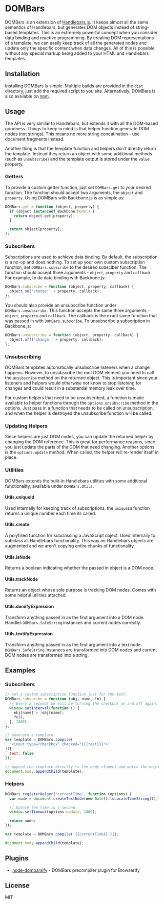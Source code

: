 # DOMBars

DOMBars is an extension of [Handlebars.js](https://github.com/wycats/handlebars.js). It keeps almost all the same semantics of Handlebars, but generates DOM objects instead of string-based templates. This is an extremely powerful concept when you consider data binding and reactive programming. By creating DOM representations of a template, we can easily keep track of all the generated nodes and update only the specific content when data changes. All of this is possible without any special markup being added to your HTML and Handlebars templates.

## Installation

Installing DOMBars is simple. Multiple builds are provided in the `dist` directory, just add the required script to you site. Alternatively, DOMBars is also available on [npm](https://npmjs.org/package/dombars).

## Usage

The API is very similar to Handlebars, but extends it with all the DOM-based goodness. Things to keep in mind is that helper function generate DOM nodes (not strings). This means no more string concatination - use document fragments instead.

Another thing is that the template function and helpers don't directly return the template. Instead they return an object with some additional methods (such as `unsubscribe`) and the template output is stored under the `value` property.

### Getters

To provide a custom getter function, just set `DOMBars.get` to your desired function. The function should accept two arguments, the `object` and `property`. Using DOMBars with Backbone.js is as simple as:

```js
DOMBars.get = function (object, property) {
  if (object instanceof Backbone.Model) {
    return object.get(property);
  }

  return object[property];
};
```

### Subscribers

Subscriptions are used to achieve data binding. By default, the subscription is a no-op and does nothing. To set up your own custom subscription function, set `DOMBars.subscribe` to the desired subsciber function. The function should accept three arguments - `object`, `property` and `callback`. For example, to do data binding with Backbone.js:

```js
DOMBars.subscribe = function (object, property, callback) {
  object.on('change:' + property, callback);
};
```

You should also provide an unsubscribe function under `DOMBars.unsubscribe`. This function accepts the same three arguments - `object`, `property` and `callback`. The callback is the exact same function that was passed in with `DOMBars.subscribe`. To unsubscribe a subscription in Backbone.js:

```js
DOMBars.unsubscribe = function (object, property, callback) {
  object.off('change:' + property, callback);
};
```

### Unsubscribing

DOMBars templates automatically unsubscribe listeners when a change happens. However, to unsubscribe the root DOM element you need to call the `unsubscribe` method on the returned object. This is important since your listeners and helpers would otherwise not know to stop listening for changes and could result in a substantial memory leak over time.

For custom helpers that need to be unsubscribed, a function is made available to helper functions through the `options.unsubscribe` method in the options. Just pass in a function that needs to be called on unsubscription, and when the helper is destroyed the unsubscribe function will be called.

### Updating Helpers

Since helpers are just DOM nodes, you can update the returned helper by changing the DOM reference. This is great for performance reasons, since you just update the parts of the DOM that need changing. Another options is the `options.update` method. When called, the helper will re-render itself in place.

### Utilities

DOMBars extends the built-in Handlebars utilities with some additional functionality, available under `DOMBars.Utils`.

#### Utils.uniqueId

Used internally for keeping track of subscriptions, the `uniqueId` function returns a unique number each time its called.

#### Utils.create

A polyfilled function for subclassing a JavaScript object. Used internally to subclass all Handlebars functionality. This way no Handlebars objects are augmented and we aren't copying entire chunks of functionality.

#### Utils.isNode

Returns a boolean indicating whether the passed in object is a DOM node.

#### Utils.trackNode

Returns an object whose sole purpose is tracking DOM nodes. Comes with some helpful utilities attached.

#### Utils.domifyExpression

Transform anything passed in as the first argument into a DOM node. Handles `DOMBars.SafeString` instances and current nodes correctly.

#### Utils.textifyExpression

Transform anything passed in as the first argument into a text node. `DOMBars.SafeString` instances are transformed into DOM nodes and current DOM nodes are transformed into a string.

## Examples

### Subscribers

```js
// Set a custom subscription function just for the test.
DOMBars.subscribe = function (obj, name, fn) {
  // Every 2 seconds we will be turning the checkbox on and off again.
  window.setInterval(function () {
    obj[name] = !obj[name];
    fn();
  }, 2000);
};

// Generate a template.
var template = DOMBars.compile(
  '<input type="checkbox" checked="{{{test}}}">'
)({
  test: false
});

// Append the template directly to the body element and watch the magic happen.
document.body.appendChild(template);
```

### Helpers

```js
DOMBars.registerHelper('currentTime', function (options) {
  var node = document.createTextNode(new Date().toLocaleTimeString());

  // Update the time in 1 second.
  window.setTimeout(options.update, 1000);

  return node;
});

var template = DOMBars.compile('{{currentTime}}')();

document.body.appendChild(template);
```

## Plugins

* [node-dombarsify](https://github.com/blakeembrey/node-dombarsify) - DOMBars precompiler plugin for Browserify

## License

MIT
